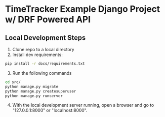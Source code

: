 # TimeTracker Example Django Project w/ DRF Powered API

## Local Development Steps
1. Clone repo to a local directory
2. Install dev requirements:
```bash
pip install -r docs/requirements.txt 
```
3. Run the following commands
```bash
cd src/
python manage.py migrate
python manage.py createsuperuser
python manage.py runserver
```
4. With the local development server running, open a browser and go to "127.0.0.1:8000" or "localhost:8000".
